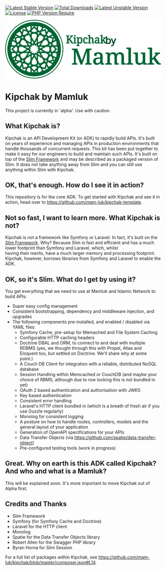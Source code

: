 [![Latest Stable Version](http://poser.pugx.org/mamluk/kipchak/v)](https://packagist.org/packages/mamluk/kipchak) [![Total Downloads](http://poser.pugx.org/mamluk/kipchak/downloads)](https://packagist.org/packages/mamluk/kipchak) [![Latest Unstable Version](http://poser.pugx.org/mamluk/kipchak/v/unstable)](https://packagist.org/packages/mamluk/kipchak) [![License](http://poser.pugx.org/mamluk/kipchak/license)](https://packagist.org/packages/mamluk/kipchak) [![PHP Version Require](http://poser.pugx.org/mamluk/kipchak/require/php)](https://packagist.org/packages/mamluk/kipchak)

<img src=".mamluk/logo.svg" alt="Kipchak by Mamluk" title="Kipchak by Mamluk - an API Toolkit" />

# Kipchak by Mamluk

This project is currently in 'alpha'. Use with caution.

## What Kipchak is?

Kipchak is an API Development Kit (or ADK) to rapidly build APIs. It's built on years of experience
and managing APIs in production environments that handle thousands of concurrent requests. This kit has been put together 
to make it easy for our engineers to build and maintain such APIs. It's built on top of the
<a href="https://www.slimframework.com/" target="_blank">Slim Framework</a> and may be described as a packaged 
version of Slim. It does not take anything away from Slim and you can still use anything within Slim with Kipchak.

## OK, that's enough. How do I see it in action?
This repository is for the core ADK. To get started with Kipchak and see it in action, 
head over to https://github.com/mam-luk/kipchak-template.

## Not so fast, I want to learn more. What Kipchak is not?
Kipchak is not a framework like Symfony or Laravel. In fact, it's built on the 
<a href="https://www.slimframework.com/" target="_blank">Slim Framework</a>. Why? 
Because Slim is fast and efficient and has a much lower footprint than Symfony and Laravel, which, whilst  
having their merits, have a much larger memory and processing footprint. Kipchak, however, borrows libraries 
from Symfony and Laravel to enable the ADK.

## OK, so it's Slim. What do I get by using it?
You get everything that we need to use at Mamluk and Islamic Network to build APIs:

* Super easy config management
* Consistent bootstrapping, dependency and middleware injection, and upgrades
* The following components pre-installed, and enabled / disabled via YAML files:
  * Symfony Cache, pre-setup for Memached and File System Caching 
  * Configurable HTTP caching headers
  * Doctrine DBAL and ORM, to connect to and deal with multiple RDBMS (yes, we thought through this with Propel, Atlas and Eloquent too, but settled on Doctrine. We'll share why at some point.)
  * A Couch DB Client for integration with a reliable, distributed NoSQL database
  * Session Handling within Memcached or CouchDB (and maybe your choice of RBMS, although due to row locking this is not bundled in yet)
  * OAuth 2 based authentication and authorisation with JWKS
  * Key based authentication
  * Consistent error handling
  * Laravel's HTTP client bundled in (which is a breath of fresh air if you use Guzzle regularly)
  * Monolog for consistent logging
  * A posture on how to handle routes, controllers, models and the general layout of your application
  * Generation of OpenAPI specifications for your APIs
  * Data Transfer Objects (via https://github.com/spatie/data-transfer-object) 
  * Pre-configured testing tools (work in progress)

## Great. Why on earth is this ADK called Kipchak? And who and what is a Mamluk?

This will be explained soon. It's more important to move Kipchak out of Alpha first.

## Credits and Thanks

* Slim Framework
* Symfony (for Symfony Cache and Doctrine)
* Laravel for the HTTP client
* Monolog
* Spatie for the Data Transfer Objects library
* Robert Allen for the Swagger PHP library
* Byran Horna for Slim Session

For a full list of packages within Kipchak, see https://github.com/mam-luk/kipchak/blob/master/composer.json#L14.

